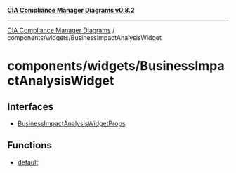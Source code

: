 [**CIA Compliance Manager Diagrams v0.8.2**](../../../README.md)

***

[CIA Compliance Manager Diagrams](../../../modules.md) / components/widgets/BusinessImpactAnalysisWidget

# components/widgets/BusinessImpactAnalysisWidget

## Interfaces

- [BusinessImpactAnalysisWidgetProps](interfaces/BusinessImpactAnalysisWidgetProps.md)

## Functions

- [default](functions/default.md)
